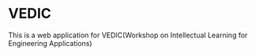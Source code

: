 # VEDIC
This is a web application for VEDIC(Workshop on Intellectual Learning for Engineering Applications)
